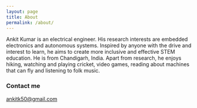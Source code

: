 ```yaml
---
layout: page
title: About
permalink: /about/
---
```


Ankit Kumar is an electrical engineer. His research interests are embedded electronics and autonomous systems. Inspired by anyone with the drive and interest to learn, he aims to create more inclusive and effective STEM education. He is from Chandigarh, India. Apart from research, he enjoys hiking, watching and playing cricket, video games, reading about machines that can fly and listening to folk music.

### Contact me

[ankitk50@gmail.com](mailto:cezannec@alumni.stanford.edu)

